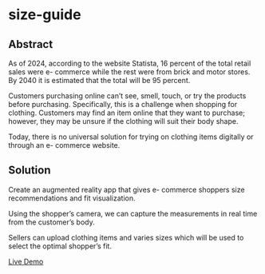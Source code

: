 # size-guide

## Abstract
As of 2024, according to the website Statista, 16 percent of the total retail sales were e- commerce while the rest were from brick and motor stores. By 2040 it is estimated that the total will be 95 percent. 

Customers purchasing online can’t see, smell, touch, or try the products before purchasing. Specifically, this is a challenge when shopping for clothing. Customers may find an item online that they want to purchase; however, they may be unsure if the clothing will suit their body shape.

Today, there is no universal solution for trying on clothing items digitally or through an e- commerce website.

## Solution
Create an augmented reality app that gives e- commerce shoppers size recommendations and fit visualization. 

Using the shopper’s camera, we can capture the measurements in real time from the customer’s body. 

Sellers can upload clothing items and varies sizes which will be used to select the optimal shopper’s fit. 

[Live Demo](https://sizeguide-dzg3d0hwgje6cfae.eastus2-01.azurewebsites.net)